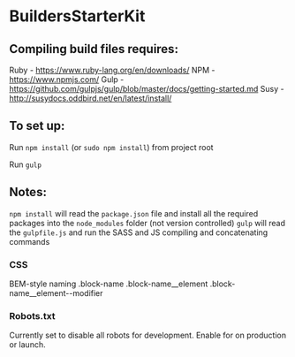 BuildersStarterKit
==================

## Compiling build files requires:

Ruby - https://www.ruby-lang.org/en/downloads/
NPM - https://www.npmjs.com/
Gulp - https://github.com/gulpjs/gulp/blob/master/docs/getting-started.md
Susy - http://susydocs.oddbird.net/en/latest/install/

## To set up:
Run `npm install` (or `sudo npm install`) from project root

Run `gulp`

## Notes:
`npm install` will read the `package.json` file and install all
the required packages into the `node_modules` folder (not version controlled)
`gulp` will read the `gulpfile.js` and run the SASS and JS compiling
and concatenating commands


### CSS
BEM-style naming
.block-name
.block-name__element
.block-name__element--modifier


### Robots.txt
Currently set to disable all robots for development.
Enable for on production or launch.
